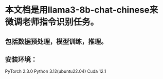 # 本文档是用llama3-8b-chat-chinese来微调老师指令识别任务。

## 包括数据预处理，模型训练，推理。

## 安装环境：
PyTorch  2.3.0
Python  3.12(ubuntu22.04)
Cuda  12.1
